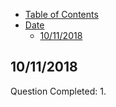 * [Table of Contents](#table-of-contens)
* [Date](#Date)
    * [10/11/2018](#10/11/2018)


## 10/11/2018
Question Completed:
1. 